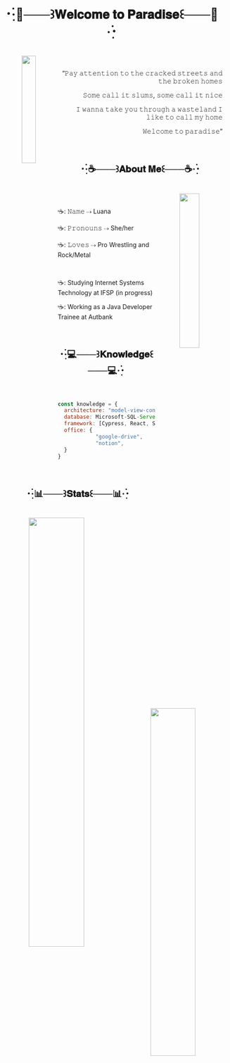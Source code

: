 <h1 align="center">･ٜ۬·🌈───꒱𝐖𝐞𝐥𝐜𝐨𝐦𝐞 𝐭𝐨 𝐏𝐚𝐫𝐚𝐝𝐢𝐬𝐞꒰───🌈·ٜ۬･</h1>
<br>
<div align="center">
	<img src="https://i.pinimg.com/originals/b8/1c/b7/b81cb7cefe9d0bb2ca4d40b20f28dd6d.gif" align="left" width="25%">
	<br>
	<p align="right">“𝙿𝚊𝚢 𝚊𝚝𝚝𝚎𝚗𝚝𝚒𝚘𝚗 𝚝𝚘 𝚝𝚑𝚎 𝚌𝚛𝚊𝚌𝚔𝚎𝚍 𝚜𝚝𝚛𝚎𝚎𝚝𝚜 𝚊𝚗𝚍 𝚝𝚑𝚎 𝚋𝚛𝚘𝚔𝚎𝚗 𝚑𝚘𝚖𝚎𝚜</p>
	<p align="right">𝚂𝚘𝚖𝚎 𝚌𝚊𝚕𝚕 𝚒𝚝 𝚜𝚕𝚞𝚖𝚜, 𝚜𝚘𝚖𝚎 𝚌𝚊𝚕𝚕 𝚒𝚝 𝚗𝚒𝚌𝚎</p>
	<p align="right">𝙸 𝚠𝚊𝚗𝚗𝚊 𝚝𝚊𝚔𝚎 𝚢𝚘𝚞 𝚝𝚑𝚛𝚘𝚞𝚐𝚑 𝚊 𝚠𝚊𝚜𝚝𝚎𝚕𝚊𝚗𝚍 𝙸 𝚕𝚒𝚔𝚎 𝚝𝚘 𝚌𝚊𝚕𝚕 𝚖𝚢 𝚑𝚘𝚖𝚎</p>
	<p align="right">𝚆𝚎𝚕𝚌𝚘𝚖𝚎 𝚝𝚘 𝚙𝚊𝚛𝚊𝚍𝚒𝚜𝚎”</p>
</div>

<br>

<h2 align="center">･ٜ۬·☕───꒱𝐀𝐛𝐨𝐮𝐭 𝐌𝐞꒰───☕·ٜ۬･</h2>
<br>
<div align="center">
	<img src="https://i.pinimg.com/originals/b0/d3/72/b0d3728ddd1616ee3903525291f3be60.gif" align="right" width="30%">
	<br>
	<p align="left">˒☕: 𝙽𝚊𝚖𝚎 ⇢ Luana</p>
	<p align="left">˒☕: 𝙿𝚛𝚘𝚗𝚘𝚞𝚗𝚜 ⇢ She/her</p>
	<p align="left">˒☕: 𝙻𝚘𝚟𝚎𝚜 ⇢ Pro Wrestling and Rock/Metal</p>
	<br>
	<p align="left">˒☕: Studying Internet Systems Technology at IFSP (in progress)</p>
	<p align="left">˒☕: Working as a Java Developer Trainee at Autbank</p>
</div>

<br>

<h2 align="center">･ٜ۬·💻───꒱𝐊𝐧𝐨𝐰𝐥𝐞𝐝𝐠𝐞꒰───💻·ٜ۬･</h2>
<br>

```javascript
const knowledge = {
  architecture: "model-view-controller",
  database: Microsoft-SQL-Server | Oracle | PostgreSQL,
  framework: [Cypress, React, Spring-Boot, Vue.js],
  office: {
            "google-drive",
            "notion",
  }
}
```

<br>

<h2 align="center">･ٜ۬·📊───꒱𝐒𝐭𝐚𝐭𝐬꒰───📊·ٜ۬･</h2>
<br>
<div align="center">
	<img src="https://github-readme-stats.vercel.app/api?username=mikiluana98&theme=dracula&show_icons=true&hide_border=false&count_private=true" align="left" width="50%">
	<br>
	<img src="https://github-readme-stats.vercel.app/api/top-langs/?username=mikiluana98&theme=dracula&show_icons=true&hide_border=false&layout=compact" align="right" width="45%">
</div>
